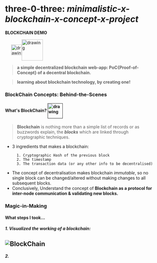 # three-0-three: *minimalistic-x-blockchain-x-concept-x-project*

**BLOCKCHAIN DEMO**

&nbsp;&nbsp;&nbsp;&nbsp;&nbsp;<a href="https://three-0-three.herokuapp.com"><img src="https://img.icons8.com/windows/2x/heroku.png" alt="drawing" width="35" align="center"><img src="https://img.icons8.com/cotton/2x/three-way-direction.png" alt="drawing" width="70" align="center">
</a>


> **a simple decentralized blockchain web-app: PoC{Proof-of-Concept} of a decentral blockchain.**

> **learning about blockchain technology, by creating one!**

### BlockChain Concepts: Behind-the-Scenes
#### What's BlockChain? <a href=""><img src="https://img.icons8.com/wired/2x/blockchain-technology.png" alt="drawing" width="50" align="center"></a>

> **Blockchain** is nothing more than a simple list of records or as buzzwords explain, the ***blocks*** which are linked through cryptographic techniques.
* 3 ingredients that makes a blockchain:

        1. Cryptographic Hash of the previous block
        2. The timestamp
        3. The transaction data (or any other info to be decentralised)

- The concept of decentralisation makes blockchain *immutable*, so no single block can be changed/altered without making changes to all subsequent blocks.
- Conclusively, Understand the concept of **Blockchain as a protocol for inter-node communication & validating new blocks.**

### Magic-in-Making
#### What steps I took...
##### 1. Visualized the working of a blockchain:
![BlockChain](https://github.com/VivanVatsa/three-0-three/blob/main/assets/blockchain_diag.png)
-----------------------

##### 2. 
